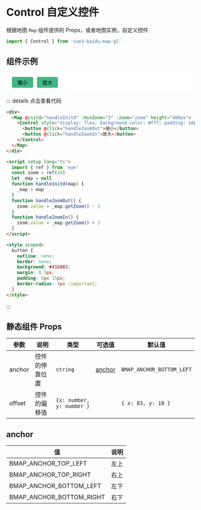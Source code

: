 # Control 自定义控件

根据地图 `Map` 组件提供的 Props，或者地图实例，自定义控件

```ts
import { Control } from 'vue3-baidu-map-gl'
```

## 组件示例

<div>
<Map
  @initd="handleInitd"
  :minZoom="3"
  :zoom="zoom"
  height="400px"
>
  <Control style="display: flex; background-color: #fff; padding: 10px" :offset="{ x: 0, y: 0 }">
    <button @click="handleZoomOut">缩小</button>
    <button @click="handleZoomIn">放大</button>
  </Control>
</Map>
</div>

<script setup lang="ts">
  import { ref } from 'vue'
  const zoom = ref(10)
  let _map = null
  function handleInitd(map){
    _map = map
  }
  function handleZoomOut() {
    zoom.value = _map.getZoom() - 1
  }
  function handleZoomIn() {
    zoom.value = _map.getZoom() + 1
  }
</script>

<style scoped>
button{
  outline:none;
  border:none;
  background:#41b883;
  margin:0 5px;
  padding: 5px 15px;
  border-radius: 4px !important;
}
</style>

::: details 点击查看代码

```html
<div>
  <Map @initd="handleInitd" :minZoom="3" :zoom="zoom" height="400px">
    <Control style="display: flex; background-color: #fff; padding: 10px" :offset="{ x: 0, y: 0 }">
      <button @click="handleZoomOut">缩小</button>
      <button @click="handleZoomIn">放大</button>
    </Control>
  </Map>
</div>

<script setup lang="ts">
  import { ref } from 'vue'
  const zoom = ref(10)
  let _map = null
  function handleInitd(map) {
    _map = map
  }
  function handleZoomOut() {
    zoom.value = _map.getZoom() - 1
  }
  function handleZoomIn() {
    zoom.value = _map.getZoom() + 1
  }
</script>

<style scoped>
  button {
    outline: none;
    border: none;
    background: #41b883;
    margin: 0 5px;
    padding: 5px 15px;
    border-radius: 4px !important;
  }
</style>
```

:::

## 静态组件 Props

| 参数   | 说明           | 类型                      | 可选值            | 默认值                    |
| ------ | -------------- | ------------------------- | ----------------- | ------------------------- |
| anchor | 控件的停靠位置 | `string`                  | [anchor](#anchor) | `BMAP_ANCHOR_BOTTOM_LEFT` |
| offset | 控件的偏移值   | `{x: number, y: number }` |                   | `{ x: 83, y: 18 }`        |

## anchor

| 值                       | 说明 |
| ------------------------ | ---- |
| BMAP_ANCHOR_TOP_LEFT     | 左上 |
| BMAP_ANCHOR_TOP_RIGHT    | 右上 |
| BMAP_ANCHOR_BOTTOM_LEFT  | 左下 |
| BMAP_ANCHOR_BOTTOM_RIGHT | 右下 |
